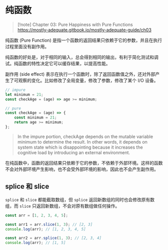 # 纯函数

> [!note] Chapter 03: Pure Happiness with Pure Functions
> https://mostly-adequate.gitbook.io/mostly-adequate-guide/ch03

纯函数 (Pure Function) 是指一个函数的返回结果只依赖于它的参数，并且在执行过程里面没有副作用。

纯函数的好处是，对于相同的输入，总会得到相同的输出，有利于简化测试和调试。纯函数的特性决定它可以缓存结果，以提高性能。

副作用 (side effect) 表示在执行一个函数时，除了返回函数值之外，还对外部产生了可观察的变化。比如修改了全局变量，修改了参数，修改了某个 I/O 设备。

```javascript
// impure
let minimum = 21;
const checkAge = (age) => age >= minimum;

// pure
const checkAge = (age) => {
    const minimum = 21;
    return age >= minimum;
};
```

> In the impure portion, checkAge depends on the mutable variable minimum to determine the result. In other words, it depends on system state which is disappointing because it increases the cognitive load by introducing an external environment.

在纯函数中，函数的返回结果只依赖于它的参数，不依赖于外部环境。这样的函数不会对外部环境产生影响，也不会受外部环境的影响，因此也不会产生副作用。

## splice 和 slice

`splice` 和 `slice` 都能截取数组，但 `splice` 返回新数组的同时也会修改原有数组，而 `slice` 只返回新数组，不会对原有数组做任何操作。

```javascript
const arr = [1, 2, 3, 4, 5];

const arr1 = arr.slice(1, 3); // [2, 3]
console.log(arr); // [1, 2, 3, 4, 5]

const arr2 = arr.splice(1, 3); // [2, 3, 4]
console.log(arr); // [1, 5]
```
